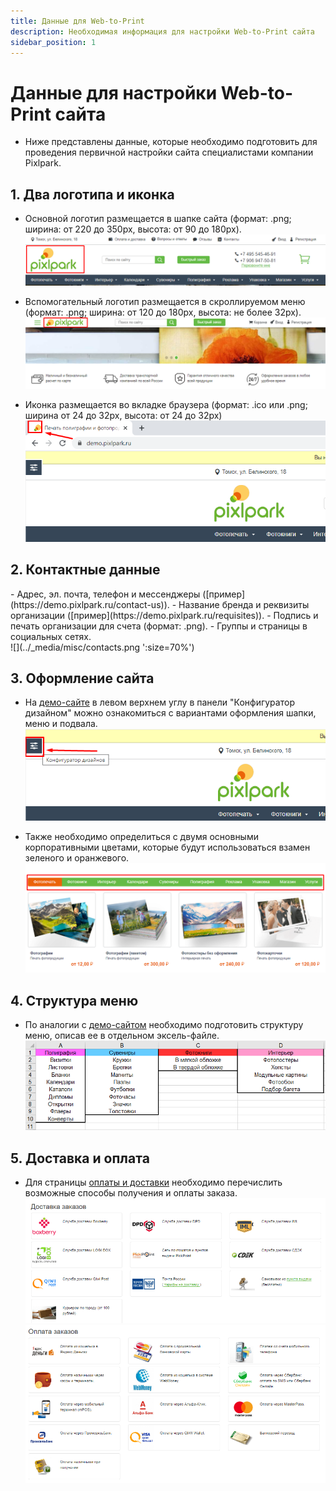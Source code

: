 ```yaml
---
title: Данные для Web-to-Print
description: Необходимая информация для настройки Web-to-Print сайта
sidebar_position: 1
---
```


# Данные для настройки Web-to-Print сайта
* Ниже представлены данные, которые необходимо подготовить для проведения первичной настройки сайта специалистами компании Pixlpark.

## 1. Два логотипа и иконка
* Основной логотип размещается в шапке сайта (формат: .png; ширина: от 220 до 350рх, высота: от 90 до 180рх).
![](../_media/misc/logo1.png ':size=70%')

* Вспомогательный логотип размещается в скроллируемом меню (формат: .png; ширина: от 120 до 180рх, высота: не более 32рх).
![](../_media/misc/logo2.png ':size=70%')

* Иконка размещается во вкладке браузера (формат: .ico или .png; ширина от 24 до 32рх, высота: от 24 до 32рх)
![](../_media/misc/favicon.png)

## 2. Контактные данные
<div class="list">
- Адрес, эл. почта, телефон и мессенджеры ([пример](https://demo.pixlpark.ru/contact-us)).
- Название бренда и реквизиты организации ([пример](https://demo.pixlpark.ru/requisites)).
- Подпись и печать организации для счета (формат: .png).
- Группы и страницы в социальных сетях.
</div>
![](../_media/misc/contacts.png ':size=70%')

## 3. Оформление сайта
* На [демо-сайте](https://demo.pixlpark.ru) в левом верхнем углу в панели "Конфигуратор дизайном" можно ознакомиться с вариантами оформления шапки, меню и подвала.
![](../_media/misc/design.png)

* Также необходимо определиться с двумя основными корпоративными цветами, которые будут использоваться взамен зеленого и оранжевого.
![](../_media/misc/products.png ':size=70%')

## 4. Структура меню
* По аналогии с [демо-сайтом](https://demo.pixlpark.ru) необходимо подготовить структуру меню, описав ее в отдельном эксель-файле.
![](../_media/misc/menu.png ':size=70%')

## 5. Доставка и оплата
* Для страницы [оплаты и доставки](https://demo.pixlpark.ru/delivery-and-payment) необходимо перечислить возможные способы получения и оплаты заказа.<br/>
![](../_media/misc/shippings.png ':size=70%')
![](../_media/misc/payments.png ':size=70%')